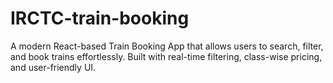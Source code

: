 # IRCTC-train-booking
A modern React-based Train Booking App that allows users to search, filter, and book trains effortlessly. Built with real-time filtering, class-wise pricing, and user-friendly UI.
